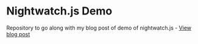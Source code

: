 # Nightwatch.js Demo

Repository to go along with my blog post of demo of nightwatch.js - [View blog post](http://matthewroach.me/ui-testing-with-nightwatch-js/)
